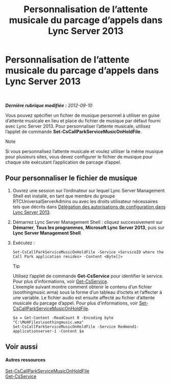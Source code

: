 ﻿---
title: Personnalisation de l’attente musicale du parcage d’appels dans Lync Server 2013
TOCTitle: Personnalisation de l’attente musicale du parcage d’appels dans Lync Server 2013
ms:assetid: 3d78e6f9-a4ae-49f4-a89f-4515acb49dac
ms:mtpsurl: https://technet.microsoft.com/fr-fr/library/JJ688031(v=OCS.15)
ms:contentKeyID: 49891317
ms.date: 05/20/2016
mtps_version: v=OCS.15
ms.translationtype: HT
---

# Personnalisation de l’attente musicale du parcage d’appels dans Lync Server 2013

 

_**Dernière rubrique modifiée :** 2012-09-10_

Vous pouvez spécifier un fichier de musique personnel à utiliser en guise d’attente musicale en lieu et place du fichier de musique par défaut fourni avec Lync Server 2013. Pour personnaliser l’attente musicale, utilisez l’applet de commande **Set-CsCallParkServiceMusicOnHoldFile**.

> [!NOTE]  
> Si vous personnalisez l’attente musicale et voulez utiliser la même musique pour plusieurs sites, vous devez configurer le fichier de musique pour chaque site exécutant l’application de parcage d’appel.

## Pour personnaliser le fichier de musique

1.  Ouvrez une session sur l’ordinateur sur lequel Lync Server Management Shell est installé, en tant que membre du groupe RTCUniversalServerAdmins ou avec les droits utilisateur nécessaires tels que décrits dans [Délégation des autorisations de configuration dans Lync Server 2013](lync-server-2013-delegate-setup-permissions.md).

2.  Démarrez Lync Server Management Shell : cliquez successivement sur **Démarrer**, **Tous les programmes**, **Microsoft Lync Server 2013**, puis sur **Lync Server Management Shell**.

3.  Exécutez :
    
        Set-CsCallParkServiceMusicOnHoldFile -Service <ServiceID where the Call Park application resides> -Content <Byte[]>
    
    > [!TIP]  
    > Utilisez l’applet de commande <strong>Get-CsService</strong> pour identifier le service. Pour plus d’informations, voir <a href="https://docs.microsoft.com/en-us/powershell/module/skype/Get-CsService">Get-CsService</a>.    
    L’exemple suivant montre comment obtenir le contenu d’un fichier (soothingmusic.wma) sous la forme d’un tableau d’octets et l’affecter à une variable. Le fichier audio est ensuite affecté au fichier d’attente musicale du parcage d’appel. Pour plus d’informations, voir [Set-CsCallParkServiceMusicOnHoldFile](https://docs.microsoft.com/en-us/powershell/module/skype/Set-CsCallParkServiceMusicOnHoldFile).
    
        $a = Get-Content -ReadCount 0 -Encoding byte "C:\MoHFiles\soothingmusic.wma"
        Set-CsCallParkServiceMusicOnHoldFile -Service Redmond1-applicationserver-1 -Content $a

## Voir aussi

#### Autres ressources

[Set-CsCallParkServiceMusicOnHoldFile](https://docs.microsoft.com/en-us/powershell/module/skype/Set-CsCallParkServiceMusicOnHoldFile)  
[Get-CsService](https://docs.microsoft.com/en-us/powershell/module/skype/Get-CsService)

